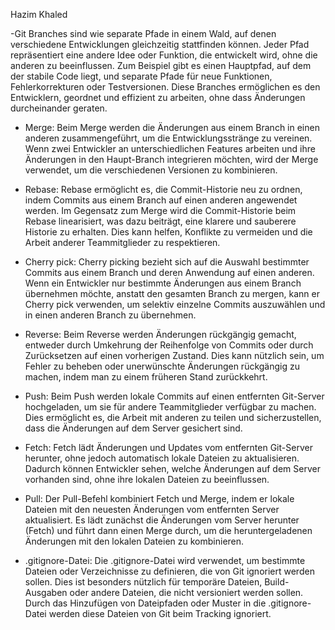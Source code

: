 Hazim Khaled 

-Git Branches sind wie separate Pfade in einem Wald, auf denen verschiedene Entwicklungen gleichzeitig stattfinden können. Jeder Pfad repräsentiert eine andere Idee oder Funktion, die entwickelt wird, ohne die anderen zu beeinflussen. Zum Beispiel gibt es einen Hauptpfad, auf dem der stabile Code liegt, und separate Pfade für neue Funktionen, Fehlerkorrekturen oder Testversionen. Diese Branches ermöglichen es den Entwicklern, geordnet und effizient zu arbeiten, ohne dass Änderungen durcheinander geraten. 

 

- Merge: Beim Merge werden die Änderungen aus einem Branch in einen anderen zusammengeführt, um die Entwicklungsstränge zu vereinen. Wenn zwei Entwickler an unterschiedlichen Features arbeiten und ihre Änderungen in den Haupt-Branch integrieren möchten, wird der Merge verwendet, um die verschiedenen Versionen zu kombinieren. 

  

- Rebase: Rebase ermöglicht es, die Commit-Historie neu zu ordnen, indem Commits aus einem Branch auf einen anderen angewendet werden. Im Gegensatz zum Merge wird die Commit-Historie beim Rebase linearisiert, was dazu beiträgt, eine klarere und sauberere Historie zu erhalten. Dies kann helfen, Konflikte zu vermeiden und die Arbeit anderer Teammitglieder zu respektieren. 



 

- Cherry pick: Cherry picking bezieht sich auf die Auswahl bestimmter Commits aus einem Branch und deren Anwendung auf einen anderen. Wenn ein Entwickler nur bestimmte Änderungen aus einem Branch übernehmen möchte, anstatt den gesamten Branch zu mergen, kann er Cherry pick verwenden, um selektiv einzelne Commits auszuwählen und in einen anderen Branch zu übernehmen. 

  

- Reverse: Beim Reverse werden Änderungen rückgängig gemacht, entweder durch Umkehrung der Reihenfolge von Commits oder durch Zurücksetzen auf einen vorherigen Zustand. Dies kann nützlich sein, um Fehler zu beheben oder unerwünschte Änderungen rückgängig zu machen, indem man zu einem früheren Stand zurückkehrt. 

  

- Push: Beim Push werden lokale Commits auf einen entfernten Git-Server hochgeladen, um sie für andere Teammitglieder verfügbar zu machen. Dies ermöglicht es, die Arbeit mit anderen zu teilen und sicherzustellen, dass die Änderungen auf dem Server gesichert sind. 

  

- Fetch: Fetch lädt Änderungen und Updates vom entfernten Git-Server herunter, ohne jedoch automatisch lokale Dateien zu aktualisieren. Dadurch können Entwickler sehen, welche Änderungen auf dem Server vorhanden sind, ohne ihre lokalen Dateien zu beeinflussen. 



- Pull: Der Pull-Befehl kombiniert Fetch und Merge, indem er lokale Dateien mit den neuesten Änderungen vom entfernten Server aktualisiert. Es lädt zunächst die Änderungen vom Server herunter (Fetch) und führt dann einen Merge durch, um die heruntergeladenen Änderungen mit den lokalen Dateien zu kombinieren. 

  

- .gitignore-Datei: Die .gitignore-Datei wird verwendet, um bestimmte Dateien oder Verzeichnisse zu definieren, die von Git ignoriert werden sollen. Dies ist besonders nützlich für temporäre Dateien, Build-Ausgaben oder andere Dateien, die nicht versioniert werden sollen. Durch das Hinzufügen von Dateipfaden oder Muster in die .gitignore-Datei werden diese Dateien von Git beim Tracking ignoriert. 




  